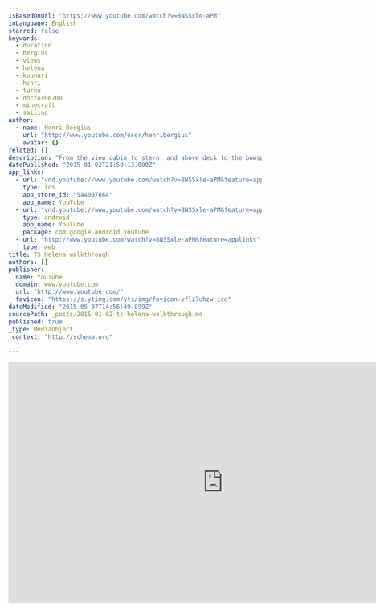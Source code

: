 ```yaml
---
isBasedOnUrl: "https://www.youtube.com/watch?v=8NSSxle-aPM"
inLanguage: English
starred: false
keywords:
  - duration
  - bergius
  - views
  - helena
  - kuunari
  - henri
  - turku
  - doctor00700
  - minecraft
  - sailing
author:
  - name: Henri Bergius
    url: "http://www.youtube.com/user/henribergius"
    avatar: {}
related: []
description: "From the view cabin to stern, and above deck to the bowsprit. Shot in the middle of Atlantic, somewhere between Cape Verde and Barbados."
datePublished: "2015-01-02T21:50:13.000Z"
app_links:
  - url: "vnd.youtube://www.youtube.com/watch?v=8NSSxle-aPM&feature=applinks"
    type: ios
    app_store_id: "544007664"
    app_name: YouTube
  - url: "vnd.youtube://www.youtube.com/watch?v=8NSSxle-aPM&feature=applinks"
    type: android
    app_name: YouTube
    package: com.google.android.youtube
  - url: "http://www.youtube.com/watch?v=8NSSxle-aPM&feature=applinks"
    type: web
title: TS Helena walkthrough
authors: []
publisher:
  name: YouTube
  domain: www.youtube.com
  url: "http://www.youtube.com/"
  favicon: "https://s.ytimg.com/yts/img/favicon-vflz7uhzw.ico"
dateModified: "2015-05-07T14:56:49.899Z"
sourcePath: _posts/2015-01-02-ts-helena-walkthrough.md
published: true
_type: MediaObject
_context: "http://schema.org"

---
```

<iframe src="https://cdn.embedly.com/widgets/media.html?src=https%3A%2F%2Fwww.youtube.com%2Fembed%2F8NSSxle-aPM%3Ffeature%3Doembed&amp;url=https%3A%2F%2Fwww.youtube.com%2Fwatch%3Fv%3D8NSSxle-aPM&amp;image=https%3A%2F%2Fi.ytimg.com%2Fvi%2F8NSSxle-aPM%2Fhqdefault.jpg&amp;key=b7d04c9b404c499eba89ee7072e1c4f7&amp;type=text%2Fhtml&amp;schema=youtube" width="854" height="480" scrolling="no" frameborder="0" allowfullscreen="allowfullscreen" style=""></iframe>